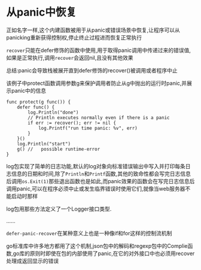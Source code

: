 # 从panic中恢复
正如名字一样,这个内建函数被用于从panic或错误场景中恢复,让程序可以从panicking重新获得控制权,停止终止过程进而恢复正常执行

`recover`只能在defer修饰的函数中使用,用于取得panic调用中传递过来的错误值,如果是正常执行,调用`recover`会返回nil,且没有其他效果

总结:panic会导致栈被展开直到defer修饰的recover()被调用或者程序中止

该例子中protect函数调用参数g来保护调用者防止从g中抛出的运行时panic,并展示panic中的信息
```
func protect(g func()) {
    defer func() {
        log.Println("done")
        // Println executes normally even if there is a panic
        if err := recover(); err != nil {
            log.Printf("run time panic: %v", err)
        }
    }()
    log.Println("start")
    g() //   possible runtime-error
}
```

log包实现了简单的日志功能,默认的log对象向标准错误输出中写入并打印每条日志信息的日期和时间,除了`Println`和`Printf`函数,其他的致命性都会写完日志信息后调用`os.Exit(1)`那些退出函数也是如此,而panic效果的函数会在写完日志信息后调用panic,可以在程序必须中止或发生临界错误时使用它们,就像当web服务器不能启动时那样

log包用那些方法定义了一个Logger接口类型.

......

`defer-panic-recover`在某种意义上也是一种像if和for这样的控制流机制

go标准库中许多地方都用了这个机制,json包中的解码和regexp包中的Complie函数,go库的原则时即使在包的内部使用了panic,在它的对外接口中也必须用recover处理成返回显示的错误